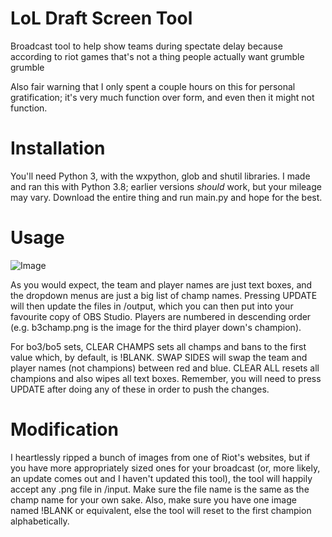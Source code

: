 # LoL Draft Screen Tool
 Broadcast tool to help show teams during spectate delay because according to riot games that's not a thing people actually want grumble grumble
 
 Also fair warning that I only spent a couple hours on this for personal gratification; it's very much function over form, and even then it might not function.
 
# Installation

You'll need Python 3, with the wxpython, glob and shutil libraries. I made and ran this with Python 3.8; earlier versions _should_ work, but your mileage may vary. Download the entire thing and run main.py and hope for the best.

# Usage

![Image](https://imgur.com/o2hPiGj.png)

As you would expect, the team and player names are just text boxes, and the dropdown menus are just a big list of champ names. Pressing UPDATE will then update the files in /output, which you can then put into your favourite copy of OBS Studio. Players are numbered in descending order (e.g. b3champ.png is the image for the third player down's champion).

For bo3/bo5 sets, CLEAR CHAMPS sets all champs and bans to the first value which, by default, is !BLANK. SWAP SIDES will swap the team and player names (not champions) between red and blue. CLEAR ALL resets all champions and also wipes all text boxes. Remember, you will need to press UPDATE after doing any of these in order to push the changes.

# Modification

I heartlessly ripped a bunch of images from one of Riot's websites, but if you have more appropriately sized ones for your broadcast (or, more likely, an update comes out and I haven't updated this tool), the tool will happily accept any .png file in /input. Make sure the file name is the same as the champ name for your own sake. Also, make sure you have one image named !BLANK or equivalent, else the tool will reset to the first champion alphabetically.
